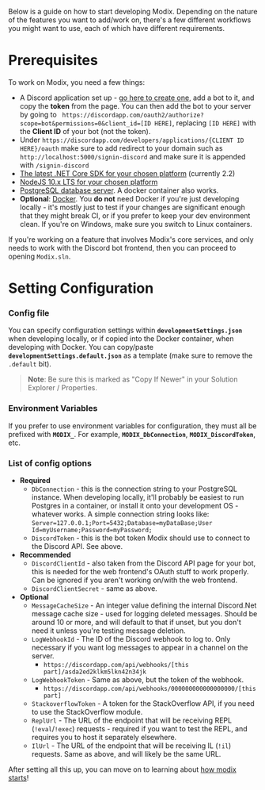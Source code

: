 Below is a guide on how to start developing Modix. Depending on the nature of the features you want to add/work on, there's a few different workflows you might want to use, each of which have different requirements.

# Prerequisites
To work on Modix, you need a few things:
- A Discord application set up - [go here to create one](https://discordapp.com/developers/applications/), add a bot to it, and copy the **token** from the page. You can then add the bot to your server by going to ` https://discordapp.com/oauth2/authorize?scope=bot&permissions=0&client_id=[ID HERE]`, replacing `[ID HERE]` with the **Client ID** of your bot (not the token).
- Under `https://discordapp.com/developers/applications/{CLIENT ID HERE}/oauth` make sure to add redirect to your domain such as `http://localhost:5000/signin-discord` and make sure it is appended with `/signin-discord`
- [The latest .NET Core SDK for your chosen platform](https://www.microsoft.com/net/download) (currently 2.2)
- [NodeJS 10.x LTS for your chosen platform](https://nodejs.org/en/download/)
- [PostgreSQL database server](https://www.postgresql.org/download/). A docker container also works.
- **Optional**: [Docker](https://www.docker.com/get-docker). You **do not** need Docker if you're just developing locally - it's mostly just to test if your changes are significant enough that they might break CI, or if you prefer to keep your dev environment clean. If you're on Windows, make sure you switch to Linux containers.

If you're working on a feature that involves Modix's core services, and only needs to work with the Discord bot frontend, then you can proceed to opening `Modix.sln`. 

# Setting Configuration
### Config file
You can specify configuration settings within **`developmentSettings.json`** when developing locally, or if copied into the Docker container, when developing with Docker. You can copy/paste **`developmentSettings.default.json`** as a template (make sure to remove the `.default` bit).
> **Note**: Be sure this is marked as "Copy If Newer" in your Solution Explorer / Properties.

### Environment Variables
If you prefer to use environment variables for configuration, they must all be prefixed with **`MODIX_`**. For example, **`MODIX_DbConnection`**, **`MODIX_DiscordToken`**, etc.

### List of config options
- **Required**
  - `DbConnection` - this is the connection string to your PostgreSQL instance. When developing locally, it'll probably be easiest to run Postgres in a container, or install it onto your development OS - whatever works. A simple connection string looks like: `Server=127.0.0.1;Port=5432;Database=myDataBase;User Id=myUsername;Password=myPassword;`
  - `DiscordToken` - this is the bot token Modix should use to connect to the Discord API. See above.
- **Recommended**
  - `DiscordClientId` - also taken from the Discord API page for your bot, this is needed for the web frontend's OAuth stuff to work properly. Can be ignored if you aren't working on/with the web frontend.
  - `DiscordClientSecret` - same as above.
- **Optional**
  - `MessageCacheSize` - An integer value defining the internal Discord.Net message cache size - used for logging deleted messages. Should be around 10 or more, and will default to that if unset, but you don't need it unless you're testing message deletion.
  - `LogWebhookId` - The ID of the Discord webhook to log to. Only necessary if you want log messages to appear in a channel on the server. 
    - `https://discordapp.com/api/webhooks/[this part]/asda2ed2klkm5lkn42n34jk`
  - `LogWebhookToken` - Same as above, but the token of the webhook.
    - `https://discordapp.com/api/webhooks/000000000000000000/[this part]`
  - `StackoverflowToken` - A token for the StackOverflow API, if you need to use the StackOverflow module.
  - `ReplUrl` - The URL of the endpoint that will be receiving REPL (`!eval`/`!exec`) requests - required if you want to test the REPL, and requires you to host it separately elsewhere.
  - `IlUrl` - The URL of the endpoint that will be receiving IL (`!il`) requests. Same as above, and will likely be the same URL.


After setting all this up, you can move on to learning about [how modix starts](Modix-Startup)!